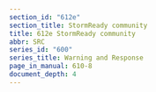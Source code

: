 ```yaml
---
section_id: "612e"
section_title: StormReady community
title: 612e StormReady community
abbr: SRC
series_id: "600"
series_title: Warning and Response
page_in_manual: 610-8
document_depth: 4
---
```

